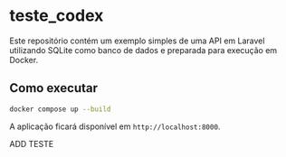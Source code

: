 # teste_codex

Este repositório contém um exemplo simples de uma API em Laravel utilizando
SQLite como banco de dados e preparada para execução em Docker.

## Como executar


```bash
docker compose up --build

```

A aplicação ficará disponível em `http://localhost:8000`.

ADD TESTE
